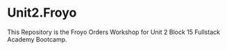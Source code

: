 # Unit2.Froyo
This Repository is the Froyo Orders Workshop for Unit 2 Block 15 Fullstack Academy Bootcamp.
